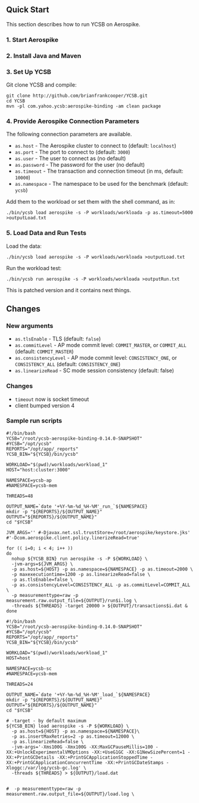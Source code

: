 <!--
Copyright (c) 2015 YCSB contributors. All rights reserved.

Licensed under the Apache License, Version 2.0 (the "License"); you
may not use this file except in compliance with the License. You
may obtain a copy of the License at

http://www.apache.org/licenses/LICENSE-2.0

Unless required by applicable law or agreed to in writing, software
distributed under the License is distributed on an "AS IS" BASIS,
WITHOUT WARRANTIES OR CONDITIONS OF ANY KIND, either express or
implied. See the License for the specific language governing
permissions and limitations under the License. See accompanying
LICENSE file.
-->

## Quick Start

This section describes how to run YCSB on Aerospike. 

### 1. Start Aerospike

### 2. Install Java and Maven

### 3. Set Up YCSB

Git clone YCSB and compile:

    git clone http://github.com/brianfrankcooper/YCSB.git
    cd YCSB
    mvn -pl com.yahoo.ycsb:aerospike-binding -am clean package

### 4. Provide Aerospike Connection Parameters

The following connection parameters are available.

  * `as.host` - The Aerospike cluster to connect to (default: `localhost`)
  * `as.port` - The port to connect to (default: `3000`)
  * `as.user` - The user to connect as (no default)
  * `as.password` - The password for the user (no default)
  * `as.timeout` - The transaction and connection timeout (in ms, default: `10000`)
  * `as.namespace` - The namespace to be used for the benchmark (default: `ycsb`)

Add them to the workload or set them with the shell command, as in:

    ./bin/ycsb load aerospike -s -P workloads/workloada -p as.timeout=5000 >outputLoad.txt

### 5. Load Data and Run Tests

Load the data:

    ./bin/ycsb load aerospike -s -P workloads/workloada >outputLoad.txt

Run the workload test:

    ./bin/ycsb run aerospike -s -P workloads/workloada >outputRun.txt

This is patched version and it contains next things.

## Changes

### New arguments
  * `as.tlsEnable` - TLS (default: `false`)
  * `as.commitLevel` - AP mode commit level: `COMMIT_MASTER`, or `COMMIT_ALL` (default: `COMMIT_MASTER`)
  * `as.consistencyLevel` - AP mode commit level: `CONSISTENCY_ONE`, or `CONSISTENCY_ALL` (default: `CONSISTENCY_ONE`)
  * `as.linearizeRead` - SC mode session consistency (default: false)

### Changes
  * `timeout` now is socket timeout
  * client bumped version 4

### Sample run scripts

```SH
#!/bin/bash
YCSB="/root/ycsb-aerospike-binding-0.14.0-SNAPSHOT"
#YCSB="/opt/ycsb"
REPORTS="/opt/app/_reports"
YCSB_BIN="${YCSB}/bin/ycsb"
 
WORKLOAD="$(pwd)/workloads/workload_1"
HOST="host:cluster:3000"
 
NAMESPACE=ycsb-ap
#NAMESPACE=ycsb-mem
 
THREADS=48
 
OUTPUT_NAME=`date '+%Y-%m-%d_%H-%M'_run_`${NAMESPACE}
mkdir -p "${REPORTS}/${OUTPUT_NAME}"
OUTPUT="${REPORTS}/${OUTPUT_NAME}"
cd "$YCSB"
 
JVM_ARGS='' #-Djavax.net.ssl.trustStore=/root/aerospike/keystore.jks' #'-Dcom.aerospike.client.policy.linerizeRead=true'
 
for (( i=0; i < 4; i++ ))
do
  nohup ${YCSB_BIN} run aerospike -s -P ${WORKLOAD} \
  -jvm-args=${JVM_ARGS} \
  -p as.host=${HOST} -p as.namespace=${NAMESPACE} -p as.timeout=2000 \
  -p maxexecutiontime=1200 -p as.linearizeRead=false \
  -p as.tlsEnable=false \
  -p as.consistencyLevel=CONSISTENCY_ALL -p as.commitLevel=COMMIT_ALL \
  -p measurementtype=raw -p measurement.raw.output_file=${OUTPUT}/run$i.log \
  -threads ${THREADS} -target 20000 > ${OUTPUT}/transactions$i.dat &
done
```

```SH
#!/bin/bash
YCSB="/root/ycsb-aerospike-binding-0.14.0-SNAPSHOT"
#YCSB="/opt/ycsb"
REPORTS="/opt/app/_reports"
YCSB_BIN="${YCSB}/bin/ycsb"
 
WORKLOAD="$(pwd)/workloads/workload_1"
HOST=host
 
NAMESPACE=ycsb-sc
#NAMESPACE=ycsb-mem
 
THREADS=24
 
OUTPUT_NAME=`date '+%Y-%m-%d_%H-%M'_load_`${NAMESPACE}
mkdir -p "${REPORTS}/${OUTPUT_NAME}"
OUTPUT="${REPORTS}/${OUTPUT_NAME}"
cd "$YCSB"
 
# -target - by default maximum
${YCSB_BIN} load aerospike -s -P ${WORKLOAD} \
  -p as.host=${HOST} -p as.namespace=${NAMESPACE}\
  -p as.insertMaxRetries=2 -p as.timeout=12000 \
  -p as.linearizeRead=false \
  -jvm-args='-Xms100G -Xmx100G -XX:MaxGCPauseMillis=100 -XX:+UnlockExperimentalVMOptions -XX:+UseG1GC -XX:G1NewSizePercent=1 -XX:+PrintGCDetails -XX:+PrintGCApplicationStoppedTime -XX:+PrintGCApplicationConcurrentTime -XX:+PrintGCDateStamps -Xloggc:/var/log/ycsb-gc.log' \
  -threads ${THREADS} > ${OUTPUT}/load.dat
 
 
#  -p measurementtype=raw -p measurement.raw.output_file=${OUTPUT}/load.log \
```
